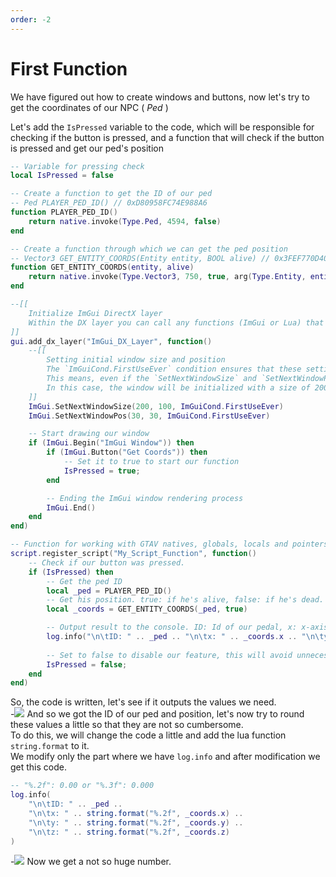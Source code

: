 ```yaml
---
order: -2
---
```


# First Function
We have figured out how to create windows and buttons, now let's try to get the coordinates of our NPC ( *Ped* )

Let's add the `IsPressed` variable to the code, which will be responsible for checking if the button is pressed, and a function that will check if the button is pressed and get our ped's position
```lua
-- Variable for pressing check
local IsPressed = false

-- Create a function to get the ID of our ped
-- Ped PLAYER_PED_ID() // 0xD80958FC74E988A6
function PLAYER_PED_ID()
    return native.invoke(Type.Ped, 4594, false)
end

-- Create a function through which we can get the ped position
-- Vector3 GET_ENTITY_COORDS(Entity entity, BOOL alive) // 0x3FEF770D40960D5A
function GET_ENTITY_COORDS(entity, alive)
    return native.invoke(Type.Vector3, 750, true, arg(Type.Entity, entity), arg(Type.Bool, alive))
end

--[[
    Initialize ImGui DirectX layer
    Within the DX layer you can call any functions (ImGui or Lua) that do not interact directly with the GTAV game engine (natives, globals, locals and pointers)
]]
gui.add_dx_layer("ImGui_DX_Layer", function()
    --[[
        Setting initial window size and position
        The `ImGuiCond.FirstUseEver` condition ensures that these settings are applied only the first time the window is rendered.
        This means, even if the `SetNextWindowSize` and `SetNextWindowPos` are called on each frame (or tick), they will only have effect once.
        In this case, the window will be initialized with a size of 200x100 pixels and will be positioned at the screen coordinates (550, 10).
    ]]
    ImGui.SetNextWindowSize(200, 100, ImGuiCond.FirstUseEver)
    ImGui.SetNextWindowPos(30, 30, ImGuiCond.FirstUseEver)

    -- Start drawing our window
    if (ImGui.Begin("ImGui Window")) then
        if (ImGui.Button("Get Coords")) then
            -- Set it to true to start our function
            IsPressed = true;
        end

        -- Ending the ImGui window rendering process
        ImGui.End() 
    end
end)

-- Function for working with GTAV natives, globals, locals and pointers. Not for ImGui!
script.register_script("My_Script_Function", function()
    -- Check if our button was pressed.
    if (IsPressed) then
        -- Get the ped ID
        local _ped = PLAYER_PED_ID()
        -- Get his position. true: if he's alive, false: if he's dead.
        local _coords = GET_ENTITY_COORDS(_ped, true)

        -- Output result to the console. ID: Id of our pedal, x: x-axis position, y: y-axis position, z: z-axis position.
        log.info("\n\tID: " .. _ped .. "\n\tx: " .. _coords.x .. "\n\ty: " .. _coords.y .. "\n\tz: " .. _coords.z)
        
        -- Set to false to disable our feature, this will avoid unnecessary spam and unnecessary calls to natives.
        IsPressed = false;
    end
end)
```
So, the code is written, let's see if it outputs the values we need.\
-![](https://i.imgur.com/1ykftxH.png)
And so we got the ID of our ped and position, let's now try to round these values a little so that they are not so cumbersome.\
To do this, we will change the code a little and add the lua function `string.format` to it.\
We modify only the part where we have `log.info` and after modification we get this code.
```lua
-- "%.2f": 0.00 or "%.3f": 0.000
log.info(
    "\n\tID: " .. _ped ..
    "\n\tx: " .. string.format("%.2f", _coords.x) ..
    "\n\ty: " .. string.format("%.2f", _coords.y) ..
    "\n\tz: " .. string.format("%.2f", _coords.z)
)
```
-![](https://i.imgur.com/Z5WWDbh.png)
Now we get a not so huge number.
